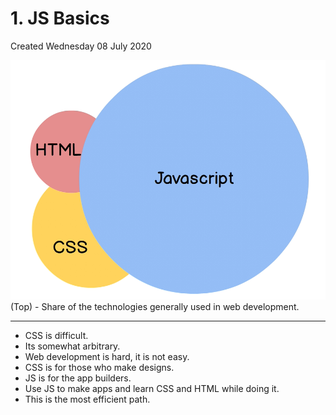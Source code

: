 # 1. JS Basics

Created Wednesday 08 July 2020

![](/assets/1_JS_Basics-image-1.png)
(Top) - Share of the technologies generally used in web development.

---

- CSS is difficult.
- Its somewhat arbitrary.
- Web development is hard, it is not easy.
- CSS is for those who make designs.
- JS is for the app builders.
- Use JS to make apps and learn CSS and HTML while doing it.
- This is the most efficient path.

